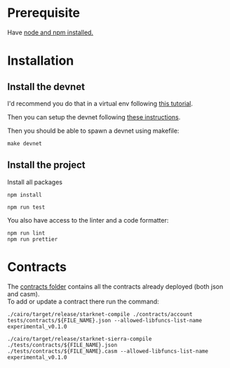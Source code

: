 # Prerequisite

Have [node and npm installed.](https://docs.npmjs.com/downloading-and-installing-node-js-and-npm)

# Installation

## Install the devnet

I'd recommend you do that in a virtual env following [this tutorial](https://docs.starknet.io/documentation/getting_started/environment_setup/).

Then you can setup the devnet following [these instructions](https://0xspaceshard.github.io/starknet-devnet/docs/intro).

Then you should be able to spawn a devnet using makefile:

```shell
make devnet
```

## Install the project

Install all packages

```shell
npm install
```

```shell
npm run test
```

You also have access to the linter and a code formatter:

```shell
npm run lint
npm run prettier
```

# Contracts

The [contracts folder](./contracts/) contains all the contracts already deployed (both json and casm).  
To add or update a contract there run the command:

```shell
./cairo/target/release/starknet-compile ./contracts/account tests/contracts/${FILE_NAME}.json --allowed-libfuncs-list-name experimental_v0.1.0

./cairo/target/release/starknet-sierra-compile ./tests/contracts/${FILE_NAME}.json ./tests/contracts/${FILE_NAME}.casm --allowed-libfuncs-list-name experimental_v0.1.0
```
